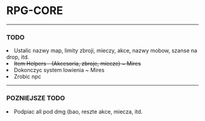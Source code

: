 # RPG-CORE

***
<h3>TODO</h3>
<li>Ustalic nazwy map, limity zbroji, mieczy, akce, nazwy mobow, szanse na drop, itd.</li>
<li style="text-decoration: line-through;">Item Helpers - (Akcesoria, zbroje, miecze) ~ Mires</li>
<li>Dokonczyc system lowienia ~ Mires</li>
<li>Zrobic npc</li>

***
<h3>POZNIEJSZE TODO</h3>
<li>Podpiac all pod dmg (bao, reszte akce, miecza, itd.</li>
